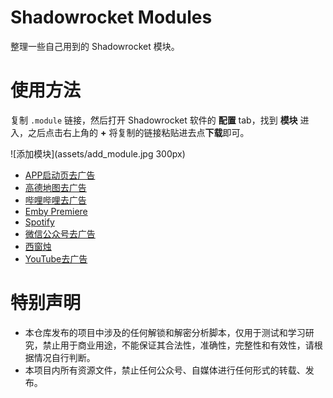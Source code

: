 # Shadowrocket Modules

整理一些自己用到的 Shadowrocket 模块。

# 使用方法

复制 `.module` 链接，然后打开 Shadowrocket 软件的 **配置** tab，找到 **模块** 进入，之后点击右上角的 **+** 将复制的链接粘贴进去点**下载**即可。

![添加模块](assets/add_module.jpg 300px)

- [APP启动页去广告](https://github.com/dotSpecs/shadowrocket-modules/raw/main/modules/AppStartingAds.module)
- [高德地图去广告](https://github.com/dotSpecs/shadowrocket-modules/raw/main/modules/AmapAds.module)
- [哔哩哔哩去广告](https://github.com/dotSpecs/shadowrocket-modules/raw/main/modules/BilibiliAds.module)
- [Emby Premiere](https://github.com/dotSpecs/shadowrocket-modules/raw/main/modules/EmbyPremiere.module)
- [Spotify](https://github.com/dotSpecs/shadowrocket-modules/raw/main/modules/Spotify.module)
- [微信公众号去广告](https://github.com/dotSpecs/shadowrocket-modules/raw/main/modules/WechatMpAds.module)
- [西窗烛](https://github.com/dotSpecs/shadowrocket-modules/raw/main/modules/xcz.module)
- [YouTube去广告](https://github.com/dotSpecs/shadowrocket-modules/raw/main/modules/YoutubeAds.module)

# 特别声明

- 本仓库发布的项目中涉及的任何解锁和解密分析脚本，仅用于测试和学习研究，禁止用于商业用途，不能保证其合法性，准确性，完整性和有效性，请根据情况自行判断。
- 本项目内所有资源文件，禁止任何公众号、自媒体进行任何形式的转载、发布。

